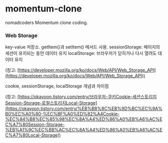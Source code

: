 # momentum-clone

nomadcoders Momentum clone coding.

### Web Storage

key-value 저장소. getItem()과 setItem() 메서드 사용.
sessionStorage: 페이지의 세션이 유지되는 동안 데이터 유지
localStorage: 브라우저가 닫히거나 다시 열려도 데이터 유지

(참고: [https://developer.mozilla.org/ko/docs/Web/API/Web_Storage_API](https://developer.mozilla.org/ko/docs/Web/API/Web_Storage_API))

cookie, sessionStorage, localStorage 개념과 차이점

(참고: [https://okayoon.tistory.com/entry/브라우저-쿠키Cookie-세션스토리지Session-Storage-로컬스토리지Local-Storage](https://okayoon.tistory.com/entry/%EB%B8%8C%EB%9D%BC%EC%9A%B0%EC%A0%80-%EC%BF%A0%ED%82%A4Cookie-%EC%84%B8%EC%85%98%EC%8A%A4%ED%86%A0%EB%A6%AC%EC%A7%80Session-Storage-%EB%A1%9C%EC%BB%AC%EC%8A%A4%ED%86%A0%EB%A6%AC%EC%A7%80Local-Storage))
